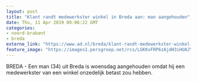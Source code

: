 ```yaml
---
layout: post
title: "Klant randt medewerkster winkel in Breda aan: man aangehouden"
date: Thu, 11 Apr 2019 09:06:22 GMT
categories: 
- noord-brabant 
- breda 
externe_link: "https://www.ad.nl/breda/klant-randt-medewerkster-winkel-in-breda-aan-man-aangehouden~af0881f0/"
feature_image: "https://images1.persgroep.net/rcs/LGKKvFRP6zAjdH3iHUAJY2ROXbw/diocontent/145091165/_fitwidth/400/?appId=21791a8992982cd8da851550a453bd7f&quality=0.7"
---
```


BREDA - Een man (34) uit Breda is woensdag aangehouden omdat hij een medewerkster van een winkel onzedelijk betast zou hebben.
